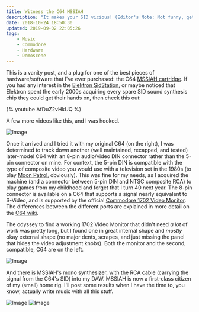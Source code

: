 ```yaml
---
title: Witness the C64 MSSIAH
description: "It makes your SID vicious! (Editor's Note: Not funny, get out)"
date: 2018-10-24 18:50:30
updated: 2019-09-02 22:05:26
tags:
    - Music
    - Commodore
    - Hardware
    - Demoscene
---
```


This is a vanity post, and a plug for one of the best pieces of hardware/software that I've ever purchased: the C64 [MSSIAH cartridge](https://www.mssiah.com). If you had any interest in the [Elektron SidStation](https://en.wikipedia.org/wiki/Elektron_SidStation), or maybe noticed that Elektron spent the early 2000s acquiring every spare SID sound synthesis chip they could get their hands on, then check this out:

{% youtube AfDuZ2vHkUQ %}

A few more videos like this, and I was hooked.

![Image](IMG_20181024_174036959.jpg)

Once it arrived and I tried it with my original C64 (on the right), I was determined to track down another (well maintained, recapped, and tested) later-model C64 with an 8-pin audio/video DIN connector rather than the 5-pin connector on mine. For context, the 5-pin DIN is compatible with the type of composite video you would use with a television set in the 1980s (to play [Moon Patrol](https://en.wikipedia.org/wiki/Moon_Patrol), obviously). This was fine for my needs, as I acquired the machine (and a connector between 5-pin DIN and NTSC composite RCA) to play games from my childhood and forget that I turn 40 next year. The 8-pin connector is available on a C64 that supports a signal nearly equivalent to S-Video, and is supported by the official [Commodore 1702 Video Monitor](https://www.computerhistory.org/collections/catalog/X1518.98). The differences between the different ports are explained in more detail on the [C64 wiki](https://www.c64-wiki.com/wiki/A/V_Jack).

The odyssey to find a working 1702 Video Monitor that didn't need _a lot_ of work was pretty long, but I found one in great internal shape and _mostly_ okay external shape (no major dents, scrapes, and just missing the panel that hides the video adjustment knobs). Both the monitor and the second, compatible, C64 are on the left.

![Image](IMG_20181022_181238853.jpg)

And there is MSSIAH's mono synthesizer, with the RCA cable (carrying the signal from the C64's SID) into my DAW. MSSIAH is now a first-class citizen of my (small) home rig. I'll post some results when I have the time to, you know, actually write music with all this stuff.

![Image](IMG_20190902_202636_314.jpg)
![Image](IMG_20190304_220034502.jpg)
